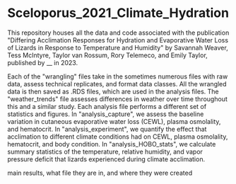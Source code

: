 # Sceloporus_2021_Climate_Hydration

This repository houses all the data and code associated with the publication "Differing Acclimation Responses for Hydration and Evaporative Water Loss of Lizards in Response to Temperature and Humidity" by Savannah Weaver, Tess McIntyre, Taylor van Rossum, Rory Telemeco, and Emily Taylor, published by __ in 2023.

Each of the "wrangling" files take in the sometimes numerous files with raw data, assess technical replicates, and format data classes. All the wrangled data is then saved as .RDS files, which are used in the analysis files. The "weather_trends" file assesses differences in weather over time throughout this and a similar study. Each analysis file performs a different set of statistics and figures. In "analysis_capture", we assess the baseline variation in cutaneous evaporative water loss (CEWL), plasma osmolality, and hematocrit. In "analysis_experiment", we quantify the effect that acclimation to different climate conditions had on CEWL, plasma osmolality, hematocrit, and body condition. In "analysis_HOBO_stats", we calculate summary statistics of the temperature, relative humidity, and vapor pressure deficit that lizards experienced during climate acclimation.


main results, what file they are in, and where they were created
